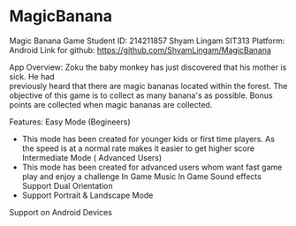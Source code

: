 # MagicBanana
Magic Banana Game 
Student ID: 214211857 
Shyam Lingam 
SIT313
Platform: Android
Link for github: https://github.com/ShyamLingam/MagicBanana

App Overview:
Zoku	 the	 baby	 monkey	 has	 just	 discovered	 that	 his	 mother	 is	 sick.	 He	 had	
previously	 heard	 that	 there	 are	 magic	 bananas	 located within	the forest.
The objective of this game is to collect as many banana's as possible. Bonus points are collected when magic bananas are collected.

Features:
Easy Mode (Begineers)
- This mode has been created for younger kids or first time players. As the speed is at a normal rate makes it easier to get higher score
Intermediate Mode ( Advanced Users)
- This mode has been created for advanced users whom want fast game play and enjoy a challenge
In Game Music
In Game Sound effects
Support Dual Orientation
-  Support Portrait & Landscape Mode


Support on Android Devices





